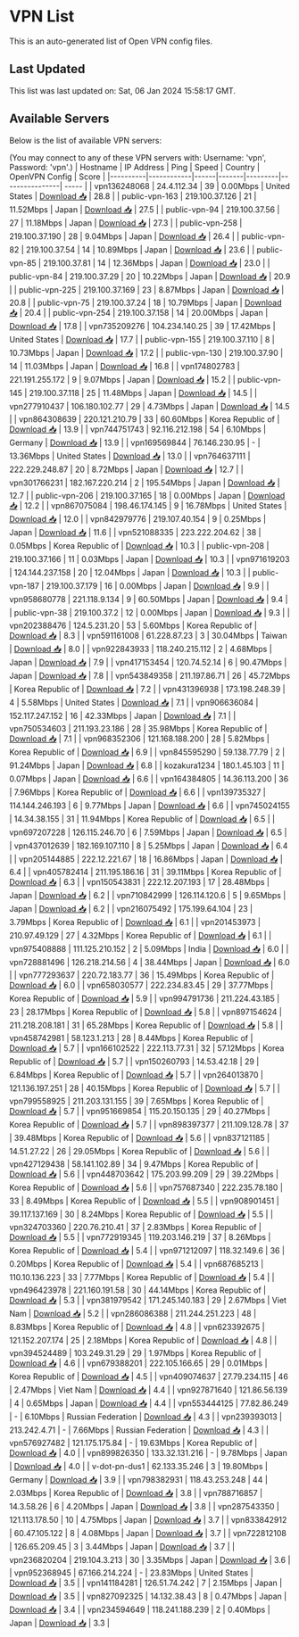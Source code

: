 # VPN List

This is an auto-generated list of Open VPN config files.

## Last Updated

This list was last updated on: Sat, 06 Jan 2024 15:58:17 GMT.

## Available Servers

Below is the list of available VPN servers:

(You may connect to any of these VPN servers with: Username: 'vpn', Password: 'vpn'.)
| Hostname | IP Address | Ping | Speed | Country | OpenVPN Config | Score |
|----------|------------|------|-------|---------|----------------| ----- |
| vpn136248068 | 24.4.112.34 | 39 | 0.00Mbps | United States | [Download 📥](./configs/server_0_US.ovpn) | 28.8 |
| public-vpn-163 | 219.100.37.126 | 21 | 11.52Mbps | Japan | [Download 📥](./configs/server_1_JP.ovpn) | 27.5 |
| public-vpn-94 | 219.100.37.56 | 27 | 11.18Mbps | Japan | [Download 📥](./configs/server_2_JP.ovpn) | 27.3 |
| public-vpn-258 | 219.100.37.190 | 28 | 9.04Mbps | Japan | [Download 📥](./configs/server_3_JP.ovpn) | 26.4 |
| public-vpn-82 | 219.100.37.54 | 14 | 10.89Mbps | Japan | [Download 📥](./configs/server_4_JP.ovpn) | 23.6 |
| public-vpn-85 | 219.100.37.81 | 14 | 12.36Mbps | Japan | [Download 📥](./configs/server_5_JP.ovpn) | 23.0 |
| public-vpn-84 | 219.100.37.29 | 20 | 10.22Mbps | Japan | [Download 📥](./configs/server_6_JP.ovpn) | 20.9 |
| public-vpn-225 | 219.100.37.169 | 23 | 8.87Mbps | Japan | [Download 📥](./configs/server_7_JP.ovpn) | 20.8 |
| public-vpn-75 | 219.100.37.24 | 18 | 10.79Mbps | Japan | [Download 📥](./configs/server_8_JP.ovpn) | 20.4 |
| public-vpn-254 | 219.100.37.158 | 14 | 20.00Mbps | Japan | [Download 📥](./configs/server_9_JP.ovpn) | 17.8 |
| vpn735209276 | 104.234.140.25 | 39 | 17.42Mbps | United States | [Download 📥](./configs/server_10_US.ovpn) | 17.7 |
| public-vpn-155 | 219.100.37.110 | 8 | 10.73Mbps | Japan | [Download 📥](./configs/server_11_JP.ovpn) | 17.2 |
| public-vpn-130 | 219.100.37.90 | 14 | 11.03Mbps | Japan | [Download 📥](./configs/server_12_JP.ovpn) | 16.8 |
| vpn174802783 | 221.191.255.172 | 9 | 9.07Mbps | Japan | [Download 📥](./configs/server_13_JP.ovpn) | 15.2 |
| public-vpn-145 | 219.100.37.118 | 25 | 11.48Mbps | Japan | [Download 📥](./configs/server_14_JP.ovpn) | 14.5 |
| vpn277910437 | 106.180.102.77 | 29 | 4.73Mbps | Japan | [Download 📥](./configs/server_15_JP.ovpn) | 14.5 |
| vpn864308639 | 220.121.210.79 | 33 | 60.60Mbps | Korea Republic of | [Download 📥](./configs/server_16_KR.ovpn) | 13.9 |
| vpn744751743 | 92.116.212.198 | 54 | 6.10Mbps | Germany | [Download 📥](./configs/server_17_DE.ovpn) | 13.9 |
| vpn169569844 | 76.146.230.95 | - | 13.36Mbps | United States | [Download 📥](./configs/server_18_US.ovpn) | 13.0 |
| vpn764637111 | 222.229.248.87 | 20 | 8.72Mbps | Japan | [Download 📥](./configs/server_19_JP.ovpn) | 12.7 |
| vpn301766231 | 182.167.220.214 | 2 | 195.54Mbps | Japan | [Download 📥](./configs/server_20_JP.ovpn) | 12.7 |
| public-vpn-206 | 219.100.37.165 | 18 | 0.00Mbps | Japan | [Download 📥](./configs/server_21_JP.ovpn) | 12.2 |
| vpn867075084 | 198.46.174.145 | 9 | 16.78Mbps | United States | [Download 📥](./configs/server_22_US.ovpn) | 12.0 |
| vpn842979776 | 219.107.40.154 | 9 | 0.25Mbps | Japan | [Download 📥](./configs/server_23_JP.ovpn) | 11.6 |
| vpn521088335 | 223.222.204.62 | 38 | 0.05Mbps | Korea Republic of | [Download 📥](./configs/server_24_KR.ovpn) | 10.3 |
| public-vpn-208 | 219.100.37.166 | 11 | 0.03Mbps | Japan | [Download 📥](./configs/server_25_JP.ovpn) | 10.3 |
| vpn971619203 | 124.144.237.158 | 20 | 12.04Mbps | Japan | [Download 📥](./configs/server_26_JP.ovpn) | 10.3 |
| public-vpn-187 | 219.100.37.179 | 16 | 0.00Mbps | Japan | [Download 📥](./configs/server_27_JP.ovpn) | 9.9 |
| vpn958680778 | 221.118.9.134 | 9 | 60.50Mbps | Japan | [Download 📥](./configs/server_28_JP.ovpn) | 9.4 |
| public-vpn-38 | 219.100.37.2 | 12 | 0.00Mbps | Japan | [Download 📥](./configs/server_29_JP.ovpn) | 9.3 |
| vpn202388476 | 124.5.231.20 | 53 | 5.60Mbps | Korea Republic of | [Download 📥](./configs/server_30_KR.ovpn) | 8.3 |
| vpn591161008 | 61.228.87.23 | 3 | 30.04Mbps | Taiwan | [Download 📥](./configs/server_31_TW.ovpn) | 8.0 |
| vpn922843933 | 118.240.215.112 | 2 | 4.68Mbps | Japan | [Download 📥](./configs/server_32_JP.ovpn) | 7.9 |
| vpn417153454 | 120.74.52.14 | 6 | 90.47Mbps | Japan | [Download 📥](./configs/server_33_JP.ovpn) | 7.8 |
| vpn543849358 | 211.197.86.71 | 26 | 45.72Mbps | Korea Republic of | [Download 📥](./configs/server_34_KR.ovpn) | 7.2 |
| vpn431396938 | 173.198.248.39 | 4 | 5.58Mbps | United States | [Download 📥](./configs/server_35_US.ovpn) | 7.1 |
| vpn906636084 | 152.117.247.152 | 16 | 42.33Mbps | Japan | [Download 📥](./configs/server_36_JP.ovpn) | 7.1 |
| vpn750534603 | 211.193.23.186 | 28 | 35.98Mbps | Korea Republic of | [Download 📥](./configs/server_37_KR.ovpn) | 7.1 |
| vpn968352306 | 121.168.188.200 | 28 | 5.82Mbps | Korea Republic of | [Download 📥](./configs/server_38_KR.ovpn) | 6.9 |
| vpn845595290 | 59.138.77.79 | 2 | 91.24Mbps | Japan | [Download 📥](./configs/server_39_JP.ovpn) | 6.8 |
| kozakura1234 | 180.1.45.103 | 11 | 0.07Mbps | Japan | [Download 📥](./configs/server_40_JP.ovpn) | 6.6 |
| vpn164384805 | 14.36.113.200 | 36 | 7.96Mbps | Korea Republic of | [Download 📥](./configs/server_41_KR.ovpn) | 6.6 |
| vpn139735327 | 114.144.246.193 | 6 | 9.77Mbps | Japan | [Download 📥](./configs/server_42_JP.ovpn) | 6.6 |
| vpn745024155 | 14.34.38.155 | 31 | 11.94Mbps | Korea Republic of | [Download 📥](./configs/server_43_KR.ovpn) | 6.5 |
| vpn697207228 | 126.115.246.70 | 6 | 7.59Mbps | Japan | [Download 📥](./configs/server_44_JP.ovpn) | 6.5 |
| vpn437012639 | 182.169.107.110 | 8 | 5.25Mbps | Japan | [Download 📥](./configs/server_45_JP.ovpn) | 6.4 |
| vpn205144885 | 222.12.221.67 | 18 | 16.86Mbps | Japan | [Download 📥](./configs/server_46_JP.ovpn) | 6.4 |
| vpn405782414 | 211.195.186.16 | 31 | 39.11Mbps | Korea Republic of | [Download 📥](./configs/server_47_KR.ovpn) | 6.3 |
| vpn150543831 | 222.12.207.193 | 17 | 28.48Mbps | Japan | [Download 📥](./configs/server_48_JP.ovpn) | 6.2 |
| vpn710842999 | 126.114.120.6 | 5 | 9.65Mbps | Japan | [Download 📥](./configs/server_49_JP.ovpn) | 6.2 |
| vpn216075492 | 175.199.64.104 | 23 | 3.79Mbps | Korea Republic of | [Download 📥](./configs/server_50_KR.ovpn) | 6.1 |
| vpn201453973 | 210.97.49.129 | 27 | 4.32Mbps | Korea Republic of | [Download 📥](./configs/server_51_KR.ovpn) | 6.1 |
| vpn975408888 | 111.125.210.152 | 2 | 5.09Mbps | India | [Download 📥](./configs/server_52_IN.ovpn) | 6.0 |
| vpn728881496 | 126.218.214.56 | 4 | 38.44Mbps | Japan | [Download 📥](./configs/server_53_JP.ovpn) | 6.0 |
| vpn777293637 | 220.72.183.77 | 36 | 15.49Mbps | Korea Republic of | [Download 📥](./configs/server_54_KR.ovpn) | 6.0 |
| vpn658030577 | 222.234.83.45 | 29 | 37.77Mbps | Korea Republic of | [Download 📥](./configs/server_55_KR.ovpn) | 5.9 |
| vpn994791736 | 211.224.43.185 | 23 | 28.17Mbps | Korea Republic of | [Download 📥](./configs/server_56_KR.ovpn) | 5.8 |
| vpn897154624 | 211.218.208.181 | 31 | 65.28Mbps | Korea Republic of | [Download 📥](./configs/server_57_KR.ovpn) | 5.8 |
| vpn458742981 | 58.123.1.213 | 28 | 8.44Mbps | Korea Republic of | [Download 📥](./configs/server_58_KR.ovpn) | 5.7 |
| vpn166102522 | 222.113.77.31 | 32 | 57.12Mbps | Korea Republic of | [Download 📥](./configs/server_59_KR.ovpn) | 5.7 |
| vpn150260793 | 14.53.42.18 | 29 | 6.84Mbps | Korea Republic of | [Download 📥](./configs/server_60_KR.ovpn) | 5.7 |
| vpn264013870 | 121.136.197.251 | 28 | 40.15Mbps | Korea Republic of | [Download 📥](./configs/server_61_KR.ovpn) | 5.7 |
| vpn799558925 | 211.203.131.155 | 39 | 7.65Mbps | Korea Republic of | [Download 📥](./configs/server_62_KR.ovpn) | 5.7 |
| vpn951669854 | 115.20.150.135 | 29 | 40.27Mbps | Korea Republic of | [Download 📥](./configs/server_63_KR.ovpn) | 5.7 |
| vpn898397377 | 211.109.128.78 | 37 | 39.48Mbps | Korea Republic of | [Download 📥](./configs/server_64_KR.ovpn) | 5.6 |
| vpn837121185 | 14.51.27.22 | 26 | 29.05Mbps | Korea Republic of | [Download 📥](./configs/server_65_KR.ovpn) | 5.6 |
| vpn427129438 | 58.141.102.89 | 34 | 9.47Mbps | Korea Republic of | [Download 📥](./configs/server_66_KR.ovpn) | 5.6 |
| vpn448703642 | 175.203.99.209 | 29 | 39.22Mbps | Korea Republic of | [Download 📥](./configs/server_67_KR.ovpn) | 5.6 |
| vpn757687340 | 222.235.78.180 | 33 | 8.49Mbps | Korea Republic of | [Download 📥](./configs/server_68_KR.ovpn) | 5.5 |
| vpn908901451 | 39.117.137.169 | 30 | 8.24Mbps | Korea Republic of | [Download 📥](./configs/server_69_KR.ovpn) | 5.5 |
| vpn324703360 | 220.76.210.41 | 37 | 2.83Mbps | Korea Republic of | [Download 📥](./configs/server_70_KR.ovpn) | 5.5 |
| vpn772919345 | 119.203.146.219 | 37 | 8.26Mbps | Korea Republic of | [Download 📥](./configs/server_71_KR.ovpn) | 5.4 |
| vpn971212097 | 118.32.149.6 | 36 | 0.20Mbps | Korea Republic of | [Download 📥](./configs/server_72_KR.ovpn) | 5.4 |
| vpn687685213 | 110.10.136.223 | 33 | 7.77Mbps | Korea Republic of | [Download 📥](./configs/server_73_KR.ovpn) | 5.4 |
| vpn496423978 | 221.160.191.58 | 30 | 44.14Mbps | Korea Republic of | [Download 📥](./configs/server_74_KR.ovpn) | 5.3 |
| vpn381979542 | 171.245.140.183 | 29 | 2.67Mbps | Viet Nam | [Download 📥](./configs/server_75_VN.ovpn) | 5.2 |
| vpn286086388 | 211.244.251.223 | 48 | 8.83Mbps | Korea Republic of | [Download 📥](./configs/server_76_KR.ovpn) | 4.8 |
| vpn623392675 | 121.152.207.174 | 25 | 2.18Mbps | Korea Republic of | [Download 📥](./configs/server_77_KR.ovpn) | 4.8 |
| vpn394524489 | 103.249.31.29 | 29 | 1.97Mbps | Korea Republic of | [Download 📥](./configs/server_78_KR.ovpn) | 4.6 |
| vpn679388201 | 222.105.166.65 | 29 | 0.01Mbps | Korea Republic of | [Download 📥](./configs/server_79_KR.ovpn) | 4.5 |
| vpn409074637 | 27.79.234.115 | 46 | 2.47Mbps | Viet Nam | [Download 📥](./configs/server_80_VN.ovpn) | 4.4 |
| vpn927871640 | 121.86.56.139 | 4 | 0.65Mbps | Japan | [Download 📥](./configs/server_81_JP.ovpn) | 4.4 |
| vpn553444125 | 77.82.86.249 | - | 6.10Mbps | Russian Federation | [Download 📥](./configs/server_82_RU.ovpn) | 4.3 |
| vpn239393013 | 213.242.4.71 | - | 7.66Mbps | Russian Federation | [Download 📥](./configs/server_83_RU.ovpn) | 4.3 |
| vpn576927482 | 121.175.175.84 | - | 19.63Mbps | Korea Republic of | [Download 📥](./configs/server_84_KR.ovpn) | 4.0 |
| vpn899826350 | 133.32.131.216 | - | 9.78Mbps | Japan | [Download 📥](./configs/server_85_JP.ovpn) | 4.0 |
| v-dot-pn-dus1 | 62.133.35.246 | 3 | 19.80Mbps | Germany | [Download 📥](./configs/server_86_DE.ovpn) | 3.9 |
| vpn798382931 | 118.43.253.248 | 44 | 2.03Mbps | Korea Republic of | [Download 📥](./configs/server_87_KR.ovpn) | 3.8 |
| vpn788716857 | 14.3.58.26 | 6 | 4.20Mbps | Japan | [Download 📥](./configs/server_88_JP.ovpn) | 3.8 |
| vpn287543350 | 121.113.178.50 | 10 | 4.75Mbps | Japan | [Download 📥](./configs/server_89_JP.ovpn) | 3.7 |
| vpn833842912 | 60.47.105.122 | 8 | 4.08Mbps | Japan | [Download 📥](./configs/server_90_JP.ovpn) | 3.7 |
| vpn722812108 | 126.65.209.45 | 3 | 3.44Mbps | Japan | [Download 📥](./configs/server_91_JP.ovpn) | 3.7 |
| vpn236820204 | 219.104.3.213 | 30 | 3.35Mbps | Japan | [Download 📥](./configs/server_92_JP.ovpn) | 3.6 |
| vpn952368945 | 67.166.214.224 | - | 23.83Mbps | United States | [Download 📥](./configs/server_93_US.ovpn) | 3.5 |
| vpn141184281 | 126.51.74.242 | 7 | 2.15Mbps | Japan | [Download 📥](./configs/server_94_JP.ovpn) | 3.5 |
| vpn827092325 | 14.132.38.43 | 8 | 0.47Mbps | Japan | [Download 📥](./configs/server_95_JP.ovpn) | 3.4 |
| vpn234594649 | 118.241.188.239 | 2 | 0.40Mbps | Japan | [Download 📥](./configs/server_96_JP.ovpn) | 3.3 |
